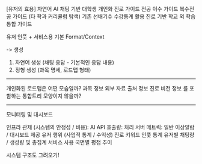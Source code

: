 [유저의 효용]
자연어 AI 채팅 기반 대학생 개인화 진로 가이드
전공 이수 가이드
복수전공 가이드 (타 학과 커리큘럼 탐색)
기존 선배기수 수강통계 활용
진로 기반 학교 외 학습 통합 가이드

유저 인풋  + 서비스용 기본 Format/Context

-> 생성
1) 자연어 생성
   (채팅 응답 - 기본적인 응답 내용)
2) 정형 생성
   (과목 명세, 로드맵 형태)

---
개인화된 로드맵은 어떤 모습일까?
과목 정보
외부 자료 출처 정보
진로 비전 정보
를 포함하는 통합트리 모양이지 않을까?

---
모니터링 및 대시보드
 
인프라 관제 (시스템의 안정성 / 비용): AI API 호출량: 처리 서버 메트릭: 일반 이상알람 / 대시보드 제공
유저 행위 (사업적 통계 / 수익성)
진로 키워드 인풋 통계
유저별 채팅량 / 생성량 및 총집계
서비스 사용 국면별 평점 추이

시스템 구조도 그려오기!
